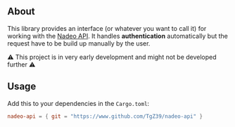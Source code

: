 About
---
This library provides an interface (or whatever you want to call it) for working with the [Nadeo API](https://webservices.openplanet.dev/). It handles **authentication** automatically but the request have to be build up manually by the user.

⚠️ This project is in very early development and might not be developed further ⚠️

Usage
---

Add this to your dependencies in the `Cargo.toml`:

```toml
nadeo-api = { git = "https://www.github.com/TgZ39/nadeo-api" }
```
